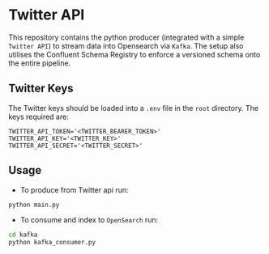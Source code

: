 # Twitter API

This repository contains the python producer (integrated with a simple `Twitter API`) to stream data into Opensearch via `Kafka`. The setup also utilises the Confluent Schema Registry to enforce a versioned schema onto the entire pipeline.

## Twitter Keys

The Twitter keys should be loaded into a `.env` file in the `root` directory. The keys required are:

```
TWITTER_API_TOKEN='<TWITTER_BEARER_TOKEN>'
TWITTER_API_KEY='<TWITTER_KEY>'
TWITTER_API_SECRET='<TWITTER_SECRET>'
```

## Usage

- To produce from Twitter api run:
```bash
python main.py
```

- To consume and index to `OpenSearch` run:
```bash
cd kafka
python kafka_consumer.py
```
